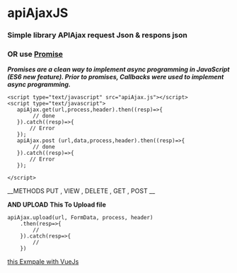 # apiAjaxJS

### Simple library APIAjax request Json & respons json 

### OR use [Promise](https://developer.mozilla.org/en-US/docs/Web/JavaScript/Reference/Global_Objects/Promise)
___Promises are a clean way to implement async programming in JavaScript (ES6 new feature).
 Prior to promises, Callbacks were used to implement async programming.___

```
<script type="text/javascript" src="apiAjax.js"></script>
<script type="text/javascript">
   apiAjax.get(url,process,header).then((resp)=>{
        // done 
   }).catch((resp)=>{ 
       // Error  
   });
   apiAjax.post (url,data,process,header).then((resp)=>{
        // done 
   }).catch((resp)=>{ 
       // Error  
   });
   
</script>
```

__METHODS PUT , VIEW , DELETE , GET , POST __

__AND UPLOAD__ 
__This To Upload file__

```
apiAjax.upload(url, FormData, process, header)
    .then(resp=>{
        // 
    }).catch(resp=>{ 
        // 
    })
```
[this Exmpale with VueJs](https://github.com/AlaaProg/Flask-Vue-xhr/blob/master/admins/static/js/components/upload.js#L75)
